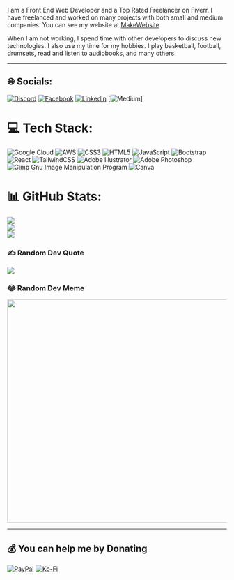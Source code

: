 
 
 <p>I am a Front End Web Developer and a Top Rated Freelancer on Fiverr. I have freelanced and worked on many projects with both small and medium companies.
  You can see my website at <a href="https://makewebsite.co.za/">MakeWebsite<a/></p>
 

<p>When I am not working, I spend time with other developers to discuss new technologies. I also use my time for my hobbies. I play basketball, football, drumsets, read and listen to audiobooks, and many others.</p>

---

## 🌐 Socials:
[![Discord](https://img.shields.io/badge/Discord-%237289DA.svg?logo=discord&logoColor=white)](htttps://discord.gg/scoobydux#5481) [![Facebook](https://img.shields.io/badge/Facebook-%231877F2.svg?logo=Facebook&logoColor=white)](https://facebook.com/lawsonjr) [![LinkedIn](https://img.shields.io/badge/LinkedIn-%230077B5.svg?logo=linkedin&logoColor=white)](https://linkedin.com/in/lawrence101) [![Medium](https://img.shields.io/badge/Medium-12100E?logo=medium&logoColor=white)]

# 💻 Tech Stack:
![Google Cloud](https://img.shields.io/badge/Google%20Cloud-%234285F4.svg?style=for-the-badge&logo=google-cloud&logoColor=white) ![AWS](https://img.shields.io/badge/AWS-%23FF9900.svg?style=for-the-badge&logo=amazon-aws&logoColor=white) ![CSS3](https://img.shields.io/badge/css3-%231572B6.svg?style=for-the-badge&logo=css3&logoColor=white) ![HTML5](https://img.shields.io/badge/html5-%23E34F26.svg?style=for-the-badge&logo=html5&logoColor=white) ![JavaScript](https://img.shields.io/badge/javascript-%23323330.svg?style=for-the-badge&logo=javascript&logoColor=%23F7DF1E) ![Bootstrap](https://img.shields.io/badge/bootstrap-%23563D7C.svg?style=for-the-badge&logo=bootstrap&logoColor=white) ![React](https://img.shields.io/badge/react-%2320232a.svg?style=for-the-badge&logo=react&logoColor=%2361DAFB) ![TailwindCSS](https://img.shields.io/badge/tailwindcss-%2338B2AC.svg?style=for-the-badge&logo=tailwind-css&logoColor=white) ![Adobe Illustrator](https://img.shields.io/badge/adobeillustrator-%23FF9A00.svg?style=for-the-badge&logo=adobeillustrator&logoColor=white) ![Adobe Photoshop](https://img.shields.io/badge/adobephotoshop-%2331A8FF.svg?style=for-the-badge&logo=adobephotoshop&logoColor=white) ![Gimp Gnu Image Manipulation Program](https://img.shields.io/badge/Gimp-657D8B?style=for-the-badge&logo=gimp&logoColor=FFFFFF) ![Canva](https://img.shields.io/badge/Canva-%2300C4CC.svg?style=for-the-badge&logo=Canva&logoColor=white)

# 📊 GitHub Stats:
![](https://github-readme-stats.vercel.app/api?username=fedoravpn&theme=dark&hide_border=true&include_all_commits=true&count_private=true)<br/>
![](https://github-readme-streak-stats.herokuapp.com/?user=fedoravpn&theme=dark&hide_border=true)<br/>
![](https://github-readme-stats.vercel.app/api/top-langs/?username=fedoravpn&theme=dark&hide_border=true&include_all_commits=true&count_private=true&layout=compact)

### ✍️ Random Dev Quote
![](https://quotes-github-readme.vercel.app/api?type=horizontal&theme=dark)

### 😂 Random Dev Meme
<img src="https://random-memer.herokuapp.com/" width="512px"/>

---

  ## 💰 You can help me by Donating
  [![PayPal](https://img.shields.io/badge/PayPal-00457C?style=for-the-badge&logo=paypal&logoColor=white)](https://paypal.me/associatewebpage@gmail.com) [![Ko-Fi](https://img.shields.io/badge/Ko--fi-F16061?style=for-the-badge&logo=ko-fi&logoColor=white)](https://ko-fi.com/lawrencenight) 

  <!-- Proudly created with GPRM ( https://gprm.itsvg.in ) -->
  
